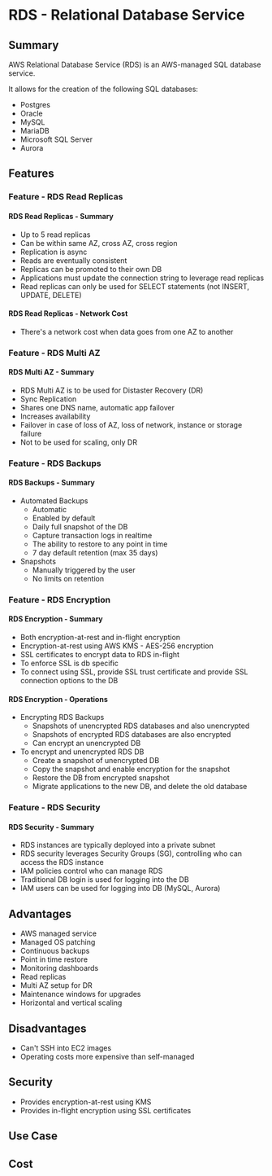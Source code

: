 # RDS - Relational Database Service

## Summary

AWS Relational Database Service (RDS) is an AWS-managed SQL database service.

It allows for the creation of the following SQL databases:

- Postgres
- Oracle
- MySQL
- MariaDB
- Microsoft SQL Server
- Aurora

## Features

### Feature - RDS Read Replicas

#### RDS Read Replicas - Summary

- Up to 5 read replicas
- Can be within same AZ, cross AZ, cross region
- Replication is async
- Reads are eventually consistent
- Replicas can be promoted to their own DB
- Applications must update the connection string to leverage read replicas
- Read replicas can only be used for SELECT statements (not INSERT, UPDATE, DELETE)

#### RDS Read Replicas - Network Cost

- There's a network cost when data goes from one AZ to another

### Feature - RDS Multi AZ

#### RDS Multi AZ - Summary

- RDS Multi AZ is to be used for Distaster Recovery (DR)
- Sync Replication
- Shares one DNS name, automatic app failover
- Increases availability
- Failover in case of loss of AZ, loss of network, instance or storage failure
- Not to be used for scaling, only DR


### Feature - RDS Backups

#### RDS Backups - Summary

- Automated Backups
  - Automatic
  - Enabled by default
  - Daily full snapshot of the DB
  - Capture transaction logs in realtime
  - The ability to restore to any point in time
  - 7 day default retention (max 35 days)
- Snapshots
  - Manually triggered by the user
  - No limits on retention

### Feature - RDS Encryption

#### RDS Encryption - Summary

- Both encryption-at-rest and in-flight encryption
- Encryption-at-rest using AWS KMS - AES-256 encryption
- SSL certificates to encrypt data to RDS in-flight
- To enforce SSL is db specific
- To connect using SSL, provide SSL trust certificate and provide SSL connection options to the DB

#### RDS Encryption - Operations

- Encrypting RDS Backups
  - Snapshots of unencrypted RDS databases and also unencrypted
  - Snapshots of encrypted RDS databases are also encrypted
  - Can encrypt an unencrypted DB
- To encrypt and unencrypted RDS DB
  - Create a snapshot of unencrypted DB
  - Copy the snapshot and enable encryption for the snapshot
  - Restore the DB from encrypted snapshot
  - Migrate applications to the new DB, and delete the old database


### Feature - RDS Security

#### RDS Security - Summary

- RDS instances are typically deployed into a private subnet
- RDS security leverages Security Groups (SG), controlling who can access the RDS instance
- IAM policies control who can manage RDS
- Traditional DB login is used for logging into the DB
- IAM users can be used for logging into DB (MySQL, Aurora)
  
## Advantages

- AWS managed service
- Managed OS patching
- Continuous backups
- Point in time restore
- Monitoring dashboards
- Read replicas
- Multi AZ setup for DR
- Maintenance windows for upgrades
- Horizontal and vertical scaling

## Disadvantages

- Can't SSH into EC2 images
- Operating costs more expensive than self-managed

## Security

- Provides encryption-at-rest using KMS
- Provides in-flight encryption using SSL certificates

## Use Case

## Cost
